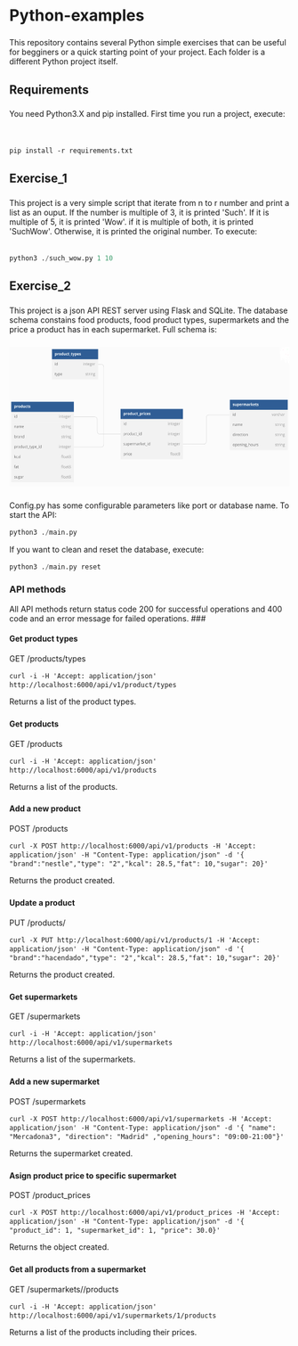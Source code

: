 <h1 align="left">Python-examples</h1>

###

<p align="left">This repository contains several Python simple exercises that can be useful for begginers or a quick starting point of your project. Each folder is a different Python project itself.</p>

###

<h2 align="left">Requirements</h2>

###

<p align="left">You need Python3.X and pip installed. First time you run a project, execute:<br><br>
</p>

<code>
pip install -r requirements.txt
</code>

###

<h2 align="left">Exercise_1</h2>

###

<p align="left">This project is a very simple script that iterate from n to r number and print a list as an ouput. If the number is multiple of 3, it is printed 'Such'. If it is multiple of 5, it is printed 'Wow'. if it is multiple of both, it is printed 'SuchWow'. Otherwise, it is printed the original number. To execute:<br><br>
</p>

```python
python3 ./such_wow.py 1 10
```

###

<h2 align="left">Exercise_2</h2>

###

<p align="left">This project is a json API REST server using Flask and SQLite. The database schema constains food products, food product types, supermarkets and the price a product has in each supermarket. Full schema is:</p>

###

<div align="center">
  <img height="250" src="./exercise_2/db/schema.png"  />
</div>

###

<p align="left">Config.py has some configurable parameters like port or database name. To start the API:<p>

```python
python3 ./main.py
```
<p align="left"> If you want to clean and reset the database, execute:</p>

```python
python3 ./main.py reset
```

###

<h3 align="left">API methods</h3>
All API methods return status code 200 for successful operations and 400 code and an error message for failed operations.
###

<h4 align="left">Get product types</h4>
GET /products/types

    curl -i -H 'Accept: application/json' http://localhost:6000/api/v1/product/types

Returns a list of the product types.
###

<h4 align="left">Get products</h4>
GET /products

    curl -i -H 'Accept: application/json' http://localhost:6000/api/v1/products

Returns a list of the products.

###

<h4 align="left">Add a new product</h4>
POST /products

    curl -X POST http://localhost:6000/api/v1/products -H 'Accept: application/json' -H "Content-Type: application/json" -d '{ "brand":"nestle","type": "2","kcal": 28.5,"fat": 10,"sugar": 20}'

Returns the product created.

###

<h4 align="left">Update a product</h4>
PUT /products/<product_id>

    curl -X PUT http://localhost:6000/api/v1/products/1 -H 'Accept: application/json' -H "Content-Type: application/json" -d '{ "brand":"hacendado","type": "2","kcal": 28.5,"fat": 10,"sugar": 20}'

Returns the product created.

###

<h4 align="left">Get supermarkets</h4>
GET /supermarkets

    curl -i -H 'Accept: application/json' http://localhost:6000/api/v1/supermarkets

Returns a list of the supermarkets.

###

<h4 align="left">Add a new supermarket</h4>
POST /supermarkets

    curl -X POST http://localhost:6000/api/v1/supermarkets -H 'Accept: application/json' -H "Content-Type: application/json" -d '{ "name": "Mercadona3", "direction": "Madrid" ,"opening_hours": "09:00-21:00"}'

Returns the supermarket created.

###

<h4 align="left">Asign product price to specific supermarket</h4>
POST /product_prices

    curl -X POST http://localhost:6000/api/v1/product_prices -H 'Accept: application/json' -H "Content-Type: application/json" -d '{ "product_id": 1, "supermarket_id": 1, "price": 30.0}'

Returns the object created.

###

<h4 align="left">Get all products from a supermarket</h4>
GET /supermarkets/<supermarket_id>/products

    curl -i -H 'Accept: application/json' http://localhost:6000/api/v1/supermarkets/1/products

Returns a list of the products including their prices.

###
